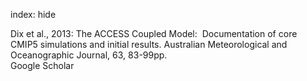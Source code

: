 index: hide

<div class="Citation">

  <div class="Citation-body">
    <div class="Citation-text">Dix et al., 2013: The ACCESS Coupled Model:  Documentation of core CMIP5 simulations and initial results. <span class="Article-journal">Australian Meteorological and Oceanographic Journal, </span><span class="Article-volume">63, </span>83-99pp.</div>
    <div class="Citation-links">
      <div class="CitationLink" data-href="https://scholar.google.com/scholar?q=The+ACCESS+Coupled+Model%3A%C2%A0+Documentation+of+core+CMIP5+simulations+and+initial+results">
        <div class="CitationLink-icon CitationLink-Scholar"></div>
        <div class="CitationLink-text">Google Scholar</div>
      </div>
    </div>
  </div>
</div>


<div class="Citation-copy">

</div>